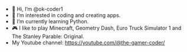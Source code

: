 - 👋 Hi, I’m @ok-coder1
- 👀 I’m interested in coding and creating apps.
- 🌱 I’m currently learning Python.
- 🎮 I like to play Minecraft, Geometry Dash, Euro Truck Simulator 1 and The Stanley Parable: Original.
- My Youtube channel: https://youtube.com/@the-gamer-coder/

<!---
ok-coder1/ok-coder1 is a ✨ special ✨ repository because its `README.md` (this file) appears on your GitHub profile.
You can click the Preview link to take a look at your changes.
--->
